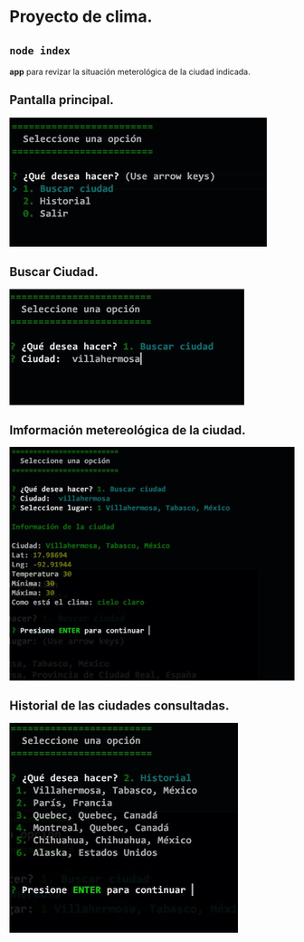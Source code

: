 # Proyecto de clima. 

 `node index`
 ----------
 **app** para revizar la situación meterológica de la ciudad indicada. 
## Pantalla principal.
![image]( ./images/paginaPrincipal.jpg)

## Buscar Ciudad.
![image]( ./images/buscarCiudad.jpg)

## Imformación metereológica de la ciudad.
![image]( ./images/informacion.jpg)

## Historial de las ciudades consultadas. 
![image]( ./images/historial.jpg)
